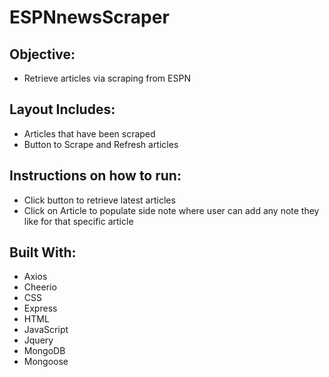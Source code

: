 # ESPNnewsScraper

## Objective:
- Retrieve articles via scraping from ESPN

## Layout Includes:
- Articles that have been scraped
- Button to Scrape and Refresh articles

## Instructions on how to run:
- Click button to retrieve latest articles
- Click on Article to populate side note where user can add any note they like for that specific article

## Built With:
- Axios
- Cheerio
- CSS
- Express
- HTML
- JavaScript
- Jquery
- MongoDB
- Mongoose 





